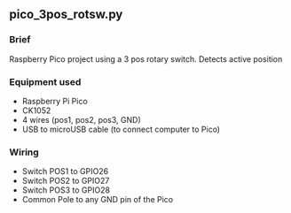 ## pico_3pos_rotsw.py
### Brief
Raspberry Pico project using a 3 pos rotary switch. Detects active position
### Equipment used
- Raspberry Pi Pico
- CK1052
- 4 wires (pos1, pos2, pos3, GND)
- USB to microUSB cable (to connect computer to Pico)
### Wiring
- Switch POS1 to GPIO26
- Switch POS2 to GPIO27
- Switch POS3 to GPIO28
- Common Pole to any GND pin of the Pico
